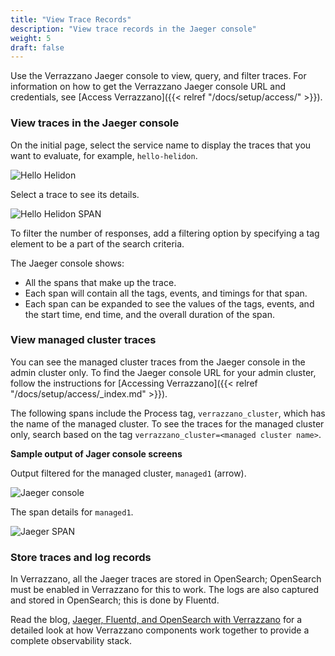 ```yaml
---
title: "View Trace Records"
description: "View trace records in the Jaeger console"
weight: 5
draft: false
---
```


Use the Verrazzano Jaeger console to view, query, and filter traces.
For information on how to get the Verrazzano Jaeger console URL and credentials, see [Access Verrazzano]({{< relref "/docs/setup/access/" >}}).

### View traces in the Jaeger console

On the initial page, select the service name to display the traces that you want to evaluate, for example, `hello-helidon`.

![Hello Helidon](/docs/images/tracing/hello-helidon-traces.png)

Select a trace to see its details.

![Hello Helidon SPAN](/docs/images/tracing/hello-helidon-spans.png)

To filter the number of responses, add a filtering option by specifying a tag element to be a part of the search criteria.

The Jaeger console shows:

- All the spans that make up the trace.
- Each span will contain all the tags, events, and timings for that span.
- Each span can be expanded to see the values of the tags, events, and the start time, end time, and the overall duration of the span.


### View managed cluster traces

You can see the managed cluster traces from the Jaeger console in the admin cluster only. To find the Jaeger console URL for
your admin cluster, follow the instructions for [Accessing Verrazzano]({{< relref "/docs/setup/access/_index.md" >}}).

The following spans include the Process tag, `verrazzano_cluster`, which has the name of the managed cluster. To see the traces
for the managed cluster only, search based on the tag `verrazzano_cluster=<managed cluster name>`.

**Sample output of Jager console screens**

Output filtered for the managed cluster, `managed1` (arrow).

![Jaeger console](/docs/images/multicluster/jaeger-multicluster-filter-based-on-tag.png)

The span details for `managed1`.

![Jaeger SPAN](/docs/images/multicluster/jaeger-multicluster-span-details.png)

### Store traces and log records

In Verrazzano, all the Jaeger traces are stored in OpenSearch; OpenSearch must be enabled in Verrazzano for this to work.
The logs are also captured and stored in OpenSearch; this is done by Fluentd.

Read the blog, [Jaeger, Fluentd, and OpenSearch with Verrazzano](https://medium.com/verrazzano/the-verrazzano-platform-includes-several-cloud-native-solutions-to-improve-an-enterprises-day-2-25212f01f5cc) for a detailed look at how Verrazzano components work together to provide a complete observability stack.
